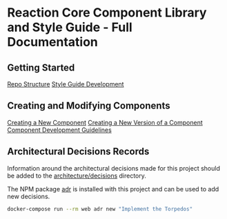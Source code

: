 # Reaction Core Component Library and Style Guide - Full Documentation

## Getting Started

[Repo Structure](./repo-structure.md)
[Style Guide Development](./style-guide-development.md)

## Creating and Modifying Components

[Creating a New Component](./creating-new-component.md)
[Creating a New Version of a Component](./creating-new-component-version.md)
[Component Development Guidelines](./component-development-guidelines.md)

## Architectural Decisions Records

Information around the architectural decisions made for this project should be
added to the [architecture/decisions](./architecture/decisions) directory.

The NPM package [adr](https://www.npmjs.com/package/adr) is installed with this
project and can be used to add new decisions.

```sh
docker-compose run --rm web adr new "Implement the Torpedos"
```

